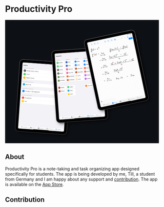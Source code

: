 # Productivity Pro
![Productivity Pro](preview.png)

## About
Productivity Pro is a note-taking and task organizing app designed specifically for students. The app is being developed by me, Till, a student from Germany and I am happy about any support and [contribution](#contribution). The app is available on the [App Store](https://apps.apple.com/us/app/productivity-pro/id6449678571).

## Contribution
